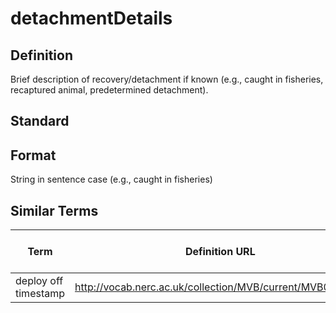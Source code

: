 # detachmentDetails

## Definition 
Brief description of recovery/detachment if known (e.g., caught in fisheries, recaptured animal, predetermined detachment).

## Standard


## Format
String in sentence case (e.g., caught in fisheries)

## Similar Terms 
|Term|Definition URL|Source Vocabulary Publisher/Creator|
|----|----------|-----------------|
|deploy off timestamp|http://vocab.nerc.ac.uk/collection/MVB/current/MVB000077/|Movebank|

 
